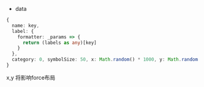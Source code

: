 - data
```ts
{ 
  name: key,
  label: {
	formatter: _params => {
	  return (labels as any)[key]
	}
  },
  category: 0, symbolSize: 50, x: Math.random() * 1000, y: Math.random()* 1000
}
```
x,y 将影响force布局
